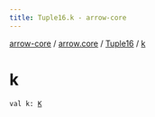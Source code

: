 ```yaml
---
title: Tuple16.k - arrow-core
---
```


[arrow-core](../../index.html) / [arrow.core](../index.html) / [Tuple16](index.html) / [k](./k.html)

# k

`val k: `[`K`](index.html#K)